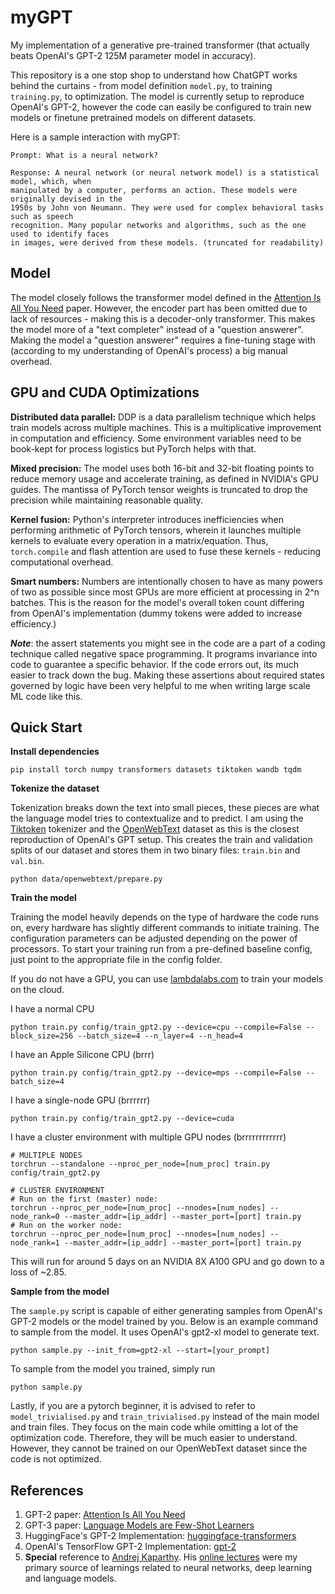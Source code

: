 # myGPT
My implementation of a generative pre-trained transformer (that actually beats OpenAI's GPT-2 125M parameter model in accuracy).

This repository is a one stop shop to understand how ChatGPT works behind the curtains - from model definition `model.py`, to training `training.py`, to optimization. The model is currently setup to reproduce OpenAI's GPT-2, however the code can easily be configured to train new models or finetune pretrained models on different datasets.

Here is a sample interaction with myGPT:
```
Prompt: What is a neural network?

Response: A neural network (or neural network model) is a statistical model, which, when
manipulated by a computer, performs an action. These models were originally devised in the
1950s by John von Neumann. They were used for complex behavioral tasks such as speech
recognition. Many popular networks and algorithms, such as the one used to identify faces
in images, were derived from these models. (truncated for readability)
```

## Model
The model closely follows the transformer model defined in the [Attention Is All You Need](https://arxiv.org/abs/1706.03762) paper. However, the encoder part has been omitted due to lack of resources - making this is a decoder-only transformer. This makes the model more of a "text completer" instead of a "question answerer". Making the model a "question answerer" requires a fine-tuning stage with (according to my understanding of OpenAI's process) a big manual overhead.

## GPU and CUDA Optimizations
**Distributed data parallel:** DDP is a data parallelism technique which helps train models across multiple machines. This is a multiplicative improvement in computation and efficiency. Some environment variables need to be book-kept for process logistics but PyTorch helps with that.

**Mixed precision:** The model uses both 16-bit and 32-bit floating points to reduce memory usage and accelerate training, as defined in NVIDIA's GPU guides. The mantissa of PyTorch tensor weights is truncated to drop the precision while maintaining reasonable quality.

**Kernel fusion:** Python's interpreter introduces inefficiencies when performing arithmetic of PyTorch tensors, wherein it launches multiple kernels to evaluate every operation in a matrix/equation. Thus, `torch.compile` and flash attention are used to fuse these kernels - reducing computational overhead.

**Smart numbers:** Numbers are intentionally chosen to have as many powers of two as possible since most GPUs are more efficient at processing in 2^n batches. This is the reason for the model's overall token count differing from OpenAI's implementation (dummy tokens were added to increase efficiency.)

***Note***: the assert statements you might see in the code are a part of a coding technique called negative space programming. It programs invariance into code to guarantee a specific behavior.  If the code errors out, its much easier to track down the bug. Making these assertions about required states governed by logic have been very helpful to me when writing large scale ML code like this.

## Quick Start
**Install dependencies**
```
pip install torch numpy transformers datasets tiktoken wandb tqdm
```

**Tokenize the dataset**

Tokenization breaks down the text into small pieces, these pieces are what the language model tries to contextualize and to predict. I am using the [Tiktoken](https://github.com/openai/tiktoken) tokenizer and the [OpenWebText](https://openwebtext2.readthedocs.io/en/latest/) dataset as this is the closest reproduction of OpenAI's GPT setup. This creates the train and validation splits of our dataset and stores them in two binary files: `train.bin` and `val.bin`.
```
python data/openwebtext/prepare.py
```

**Train the model**

Training the model heavily depends on the type of hardware the code runs on, every hardware has slightly different commands to initiate training. The configuration parameters can be adjusted depending on the power of processors. To start your training run from a pre-defined baseline config, just point to the appropriate file in the config folder.

If you do not have a GPU, you can use [lambdalabs.com](https://lambdalabs.com/) to train your models on the cloud. 

I have a normal CPU
```
python train.py config/train_gpt2.py --device=cpu --compile=False --block_size=256 --batch_size=4 --n_layer=4 --n_head=4
```

I have an Apple Silicone CPU (brrr)
```
python train.py config/train_gpt2.py --device=mps --compile=False --batch_size=4
```

I have a single-node GPU (brrrrrr)
```
python train.py config/train_gpt2.py --device=cuda
```

I have a cluster environment with multiple GPU nodes (brrrrrrrrrrrr)
```
# MULTIPLE NODES
torchrun --standalone --nproc_per_node=[num_proc] train.py config/train_gpt2.py

# CLUSTER ENVIRONMENT
# Run on the first (master) node:
torchrun --nproc_per_node=[num_proc] --nnodes=[num_nodes] --node_rank=0 --master_addr=[ip_addr] --master_port=[port] train.py
# Run on the worker node:
torchrun --nproc_per_node=[num_proc] --nnodes=[num_nodes] --node_rank=1 --master_addr=[ip_addr] --master_port=[port] train.py
```
This will run for around 5 days on an NVIDIA 8X A100 GPU and go down to a loss of ~2.85. 

**Sample from the model**

The `sample.py` script is capable of either generating samples from OpenAI's GPT-2 models or the model trained by you. Below is an example command to sample from the model. It uses OpenAI's gpt2-xl model to generate text.
```
python sample.py --init_from=gpt2-xl --start=[your_prompt]
```
To sample from the model you trained, simply run
```
python sample.py
```

Lastly, if you are a pytorch beginner, it is advised to refer to `model_trivialised.py` and `train_trivialised.py` instead of the main model and train files. They focus on the main code while omitting a lot of the optimization code. Therefore, they will be much easier to understand. However, they cannot be trained on our OpenWebText dataset since the code is not optimized.

## References
1. GPT-2 paper: [Attention Is All You Need](https://arxiv.org/abs/1706.03762)
2. GPT-3 paper: [Language Models are Few-Shot Learners](https://arxiv.org/abs/2005.14165)
4. HuggingFace's GPT-2 Implementation: [huggingface-transformers](https://github.com/huggingface/transformers/blob/main/src/transformers/models/gpt2/modeling_gpt2.py)
5. OpenAI's TensorFlow GPT-2 Implementation: [gpt-2](https://github.com/openai/gpt-2/blob/master/src/model.py)
6. **Special** reference to [Andrej Kaparthy](https://karpathy.ai/). His [online lectures](https://karpathy.ai/zero-to-hero.html) were my primary source of learnings related to neural networks, deep learning and language models.
